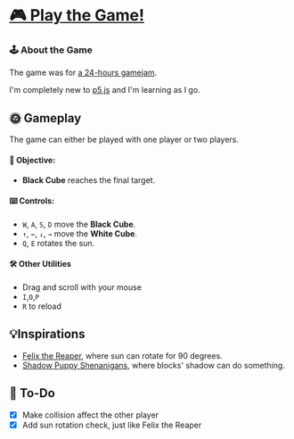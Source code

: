 # [🎮 Play the Game!](https://maoyeedy.github.io/P5-ShadowGame/)

### 🕹️ About the Game
The game was for [a 24-hours gamejam](https://itch.io/jam/equinox-game-jam).

I'm completely new to [p5.js](https://p5js.org/) and I'm learning as I go.

<!-- It's pretty painful to setup collision without [p5play](https://http://p5play.org/). -->

## 🌞 Gameplay

The game can either be played with one player or two players.

<!-- #### 🚧 Mechanics:
- **Black Cube** can only move within the shadows.
- **White Cube** can push blocks but cannot enter the shadows. -->

#### 🎯 Objective:
<!-- - **Black Cube** must navigate through the shadowed blocks and reach the final target to win. -->
- **Black Cube** reaches the final target.

#### ⌨️ Controls:
<!-- - *WASD* moves the **Black Cube**. -->
<!-- - *Arrow keys* moves the **White Cube**. -->
- `W`, `A`, `S`, `D` move the **Black Cube**.
- `↑`, `←`, `↓`, `→` move the **White Cube**.
- `Q`, `E` rotates the sun.

#### 🛠️ Other Utilities
- Drag and scroll with your mouse
- `I`,`O`,`P` 
- `R` to reload

## 💡Inspirations

- [Felix the Reaper](https://store.steampowered.com/app/919410/Felix_The_Reaper/), where sun can rotate for 90 degrees.
- [Shadow Puppy Shenanigans](https://prabby-patty.itch.io/shadow-puppy-shenanigans), where blocks' shadow can do something.

<!-- ### Notes -->
<!-- I made a bug, which lead to player1 not able to push blocks, but turns out it works better. So now, player1 can only walk in shadow, and player2 can only push blocks. -->

## 📝 To-Do
- [x] Make collision affect the other player
- [x] Add sun rotation check, just like Felix the Reaper